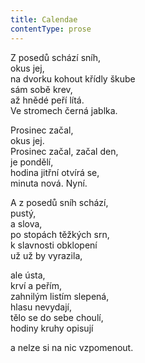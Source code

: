 ```yaml
---
title: Calendae
contentType: prose
---
```


Z posedů schází sníh,  
okus jej,  
na dvorku kohout křídly škube  
sám sobě krev,  
až hnědé peří lítá.  
Ve stromech černá jablka.

Prosinec začal,  
okus jej.  
Prosinec začal, začal den,  
je pondělí,  
hodina jitřní otvírá se,  
minuta nová. Nyní.

A z posedů sníh schází,  
pustý,  
a slova,  
po stopách těžkých srn,  
k slavnosti obklopení  
už už by vyrazila,

ale ústa,  
krví a peřím,  
zahnilým listím slepená,  
hlasu nevydají,  
tělo se do sebe choulí,  
hodiny kruhy opisují

a nelze si na nic vzpomenout.
